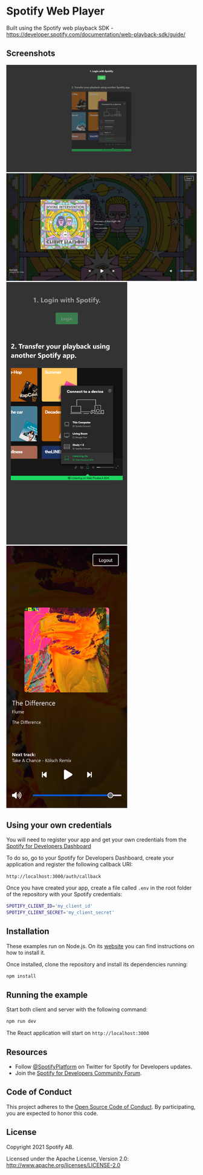 # Spotify Web Player

Built using the Spotify web playback SDK - https://developer.spotify.com/documentation/web-playback-sdk/guide/

## Screenshots

<img src="/public/screenshot-01.png?raw=true" alt="Spotify web player" />

<img src="/public/screenshot-02.png?raw=true" alt="Spotify web player" />

<img src="/public/screenshot-03.png?raw=true" alt="Spotify web player" width="320" />

<img src="/public/screenshot-04.png?raw=true" alt="Spotify web player" width="320" />

## Using your own credentials

You will need to register your app and get your own credentials from the
[Spotify for Developers Dashboard](https://developer.spotify.com/dashboard/)

To do so, go to your Spotify for Developers Dashboard, create your
application and register the following callback URI:

`http://localhost:3000/auth/callback`

Once you have created your app, create a file called `.env` in the root folder
of the repository with your Spotify credentials:

```bash
SPOTIFY_CLIENT_ID='my_client_id'
SPOTIFY_CLIENT_SECRET='my_client_secret'
```

## Installation

These examples run on Node.js. On its
[website](http://www.nodejs.org/download/) you can find instructions on how to
install it.

Once installed, clone the repository and install its dependencies running:

```bash
npm install
```

## Running the example

Start both client and server with the following command:

```bash
npm run dev
```

The React application will start on `http://localhost:3000`

## Resources

- Follow [@SpotifyPlatform](https://twitter.com/SpotifyPlatform) on Twitter for Spotify for Developers updates.
- Join the [Spotify for Developers Community Forum](https://community.spotify.com/t5/Spotify-for-Developers/bd-p/Spotify_Developer).

## Code of Conduct

This project adheres to the [Open Source Code of
Conduct](https://github.com/spotify/code-of-conduct/blob/master/code-of-conduct.md).
By participating, you are expected to honor this code.

## License

Copyright 2021 Spotify AB.

Licensed under the Apache License, Version 2.0: http://www.apache.org/licenses/LICENSE-2.0

